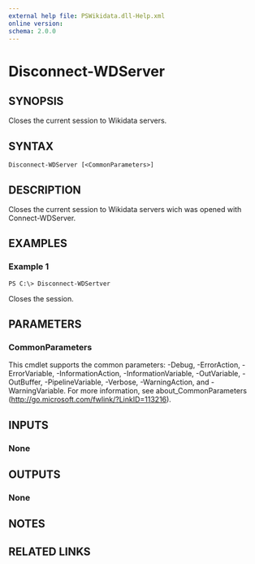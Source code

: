 ```yaml
---
external help file: PSWikidata.dll-Help.xml
online version: 
schema: 2.0.0
---
```


# Disconnect-WDServer

## SYNOPSIS
Closes the current session to Wikidata servers.

## SYNTAX

```
Disconnect-WDServer [<CommonParameters>]
```

## DESCRIPTION
Closes the current session to Wikidata servers wich was opened with Connect-WDServer.

## EXAMPLES

### Example 1
```
PS C:\> Disconnect-WDSertver
```

Closes the session.

## PARAMETERS

### CommonParameters
This cmdlet supports the common parameters: -Debug, -ErrorAction, -ErrorVariable, -InformationAction, -InformationVariable, -OutVariable, -OutBuffer, -PipelineVariable, -Verbose, -WarningAction, and -WarningVariable. For more information, see about_CommonParameters (http://go.microsoft.com/fwlink/?LinkID=113216).

## INPUTS

### None

## OUTPUTS

### None

## NOTES

## RELATED LINKS

